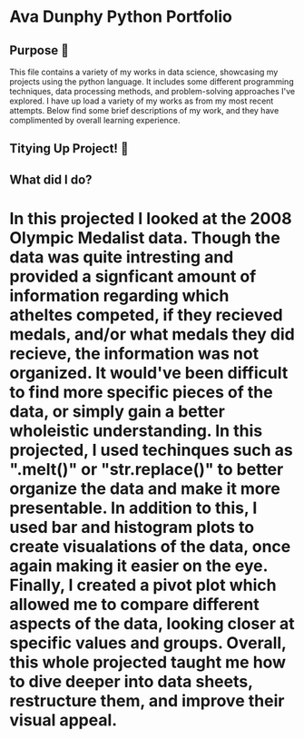 # Ava Dunphy Python Portfolio 
## Purpose 🔨
This file contains a variety of my works in data science, showcasing my projects using the python language. It includes some different programming techniques, data processing methods, and problem-solving approaches I've explored. I have up load a variety of my works as from my most recent attempts. Below find some brief descriptions of my work, and they have complimented by overall learning experience. 

## Titying Up Project! 🧹
## What did I do? 
# In this projected I looked at the 2008 Olympic Medalist data. Though the data was quite intresting and provided a signficant amount of information regarding which atheltes competed, if they recieved medals, and/or what medals they did recieve, the information was not organized. It would've been difficult to find more specific pieces of the data, or simply gain a better wholeistic understanding. In this projected, I used techinques such as ".melt()" or "str.replace()" to better organize the data and make it more presentable. In addition to this, I used bar and histogram plots to create visualations of the data, once again making it easier on the eye. Finally, I created a pivot plot which allowed me to compare different aspects of the data, looking closer at specific values and groups. Overall, this whole projected taught me how to dive deeper into data sheets, restructure them, and improve their visual appeal. 